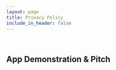 ```yaml
---
layout: page
title: Privacy Policy
include_in_header: false
---
```


<br>

## App Demonstration & Pitch

<br>
